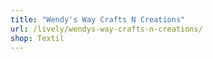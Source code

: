 ```yaml
---
title: "Wendy's Way Crafts N Creations"
url: /lively/wendys-way-crafts-n-creations/
shop: Textil
---
```

